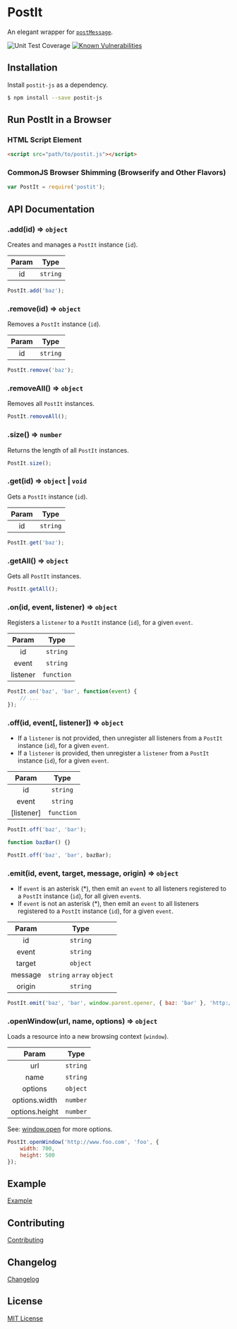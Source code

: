# PostIt

An elegant wrapper for [`postMessage`](https://developer.mozilla.org/en-US/docs/Web/API/Window/postMessage).

![Unit Test Coverage](http://img.shields.io/badge/coverage-99.33%-green.svg?style=flat)
[![Known Vulnerabilities](https://snyk.io/test/npm/postit-js/badge.svg)](https://snyk.io/test/npm/postit-js)

## Installation

Install `postit-js` as a dependency.

```bash
$ npm install --save postit-js
```

## Run PostIt in a Browser

### HTML Script Element

```html
<script src="path/to/postit.js"></script>
```

### CommonJS Browser Shimming (Browserify and Other Flavors)

```js
var PostIt = require('postit');
```

## API Documentation

### .add(id) => `object`

Creates and manages a `PostIt` instance (`id`).

| Param |   Type   |
|:-----:|:--------:|
| id    | `string` |

```javascript
PostIt.add('baz');
```

### .remove(id) => `object`

Removes a `PostIt` instance (`id`).

| Param |   Type   |
|:-----:|:--------:|
| id    | `string` |

```javascript
PostIt.remove('baz');
```

### .removeAll() => `object`

Removes all `PostIt` instances.

```javascript
PostIt.removeAll();
```

### .size() => `number`

Returns the length of all `PostIt` instances.

```javascript
PostIt.size();
```

### .get(id) => `object` | `void`

Gets a `PostIt` instance (`id`).

| Param |   Type   |
|:-----:|:--------:|
| id    | `string` |

```javascript
PostIt.get('baz');
```

### .getAll() => `object`

Gets all `PostIt` instances.

```javascript
PostIt.getAll();
```

### .on(id, event, listener) => `object`

Registers a `listener` to a `PostIt` instance (`id`), for a given `event`.

|   Param  |    Type    |
|:--------:|:----------:|
| id       | `string`   |
| event    | `string`   |
| listener | `function` |

```javascript
PostIt.on('baz', 'bar', function(event) {
	// ...
});
```

### .off(id, event[, listener]) => `object`

- If a `listener` is not provided, then unregister all listeners from a `PostIt` instance (`id`), for a given `event`.
- If a `listener` is provided, then unregister a `listener` from a `PostIt` instance (`id`), for a given `event`.

|   Param    |    Type    |
|:----------:|:----------:|
| id         | `string`   |
| event      | `string`   |
| [listener] | `function` |

```javascript
PostIt.off('baz', 'bar');

function bazBar() {}

PostIt.off('baz', 'bar', bazBar);
```

### .emit(id, event, target, message, origin) => `object`

- If `event` is an asterisk (\*), then emit an `event` to all listeners registered to a `PostIt` instance (`id`), for all given `event`s.
- If `event` is not an asterisk (\*), then emit an `event` to all listeners registered to a `PostIt` instance (`id`), for a given `event`.

|  Param  |            Type           |
|:-------:|:-------------------------:|
| id      | `string`                  |
| event   | `string`                  |
| target  | `object`                  |
| message | `string` `array` `object` |
| origin  | `string`                  |

```javascript
PostIt.emit('baz', 'bar', window.parent.opener, { baz: 'bar' }, 'http://www.baz.com');
```

### .openWindow(url, name, options) => `object`

Loads a resource into a new browsing context (`window`).

|      Param     |   Type   |
|:--------------:|:--------:|
| url            | `string` |
| name           | `string` |
| options        | `object` |
| options.width  | `number` |
| options.height | `number` |

See: [window.open](https://developer.mozilla.org/en-US/docs/Web/API/Window/open) for more options.

```javascript
PostIt.openWindow('http://www.foo.com', 'foo', {
	width: 700,
	height: 500
});
```

## Example

[Example](example)

## Contributing

[Contributing](CONTRIBUTING.md)

## Changelog

[Changelog](CHANGELOG.md)

## License

[MIT License](LICENSE)
